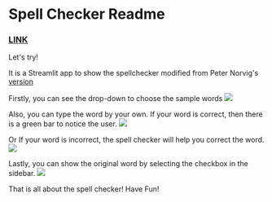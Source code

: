 # Spell Checker Readme 
### [LINK](https://111065542.streamlitapp.com/)
Let's try!

It is a Streamlit app to show the spellchecker modified from Peter Norvig's [version](https://www.google.com/search?q=spell+checker+norvig&oq=spell+checker+norvig+&aqs=chrome..69i57j35i39j0i8i30l3.5766j0j7&sourceid=chrome&ie=UTF-8)

Firstly, you can see the drop-down to choose the sample words
![](https://i.imgur.com/NVdNxXw.png)

Also, you can type the word by your own. 
If your word is correct, then there is a green bar to notice the user.
![](https://i.imgur.com/wGit6ox.png)

Or If your word is incorrect, the spell checker will help you correct the word.
![](https://i.imgur.com/CgBtZec.png)

Lastly, you can show the original word by selecting the checkbox in the sidebar.
![](https://i.imgur.com/4rADbpk.png)

That is all about the spell checker!
Have Fun!
